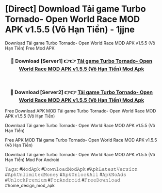 # [Direct] Download Tải game Turbo Tornado- Open World Race MOD APK v1.5.5 (Vô Hạn Tiền) - 1jjne
Download Tải game Turbo Tornado- Open World Race MOD APK v1.5.5 (Vô Hạn Tiền) Free Mod APK

<div align="center">
<h3>🔴 Download [Server1] 👉👉 <a href="https://apk-comot.site?title=Tải_game_Turbo_Tornado-_Open_World_Race_MOD_APK_v1.5.5_(Vô_Hạn_Tiền)">Tải game Turbo Tornado- Open World Race MOD APK v1.5.5 (Vô Hạn Tiền) Mod Apk</a></h3><br>

<h3>🔴 Download [Server2] 👉👉 <a href="https://apk-comot.site?title=Tải_game_Turbo_Tornado-_Open_World_Race_MOD_APK_v1.5.5_(Vô_Hạn_Tiền)">Tải game Turbo Tornado- Open World Race MOD APK v1.5.5 (Vô Hạn Tiền) Mod Apk</a></h3>
</div>


Free Download APK MOD Tải game Turbo Tornado- Open World Race MOD APK v1.5.5 (Vô Hạn Tiền)

Download Tải game Turbo Tornado- Open World Race MOD APK v1.5.5 (Vô Hạn Tiền) 

Free APK MOD Tải game Turbo Tornado- Open World Race MOD APK v1.5.5 (Vô Hạn Tiền) 

Download Tải game Turbo Tornado- Open World Race MOD APK v1.5.5 (Vô Hạn Tiền) Mod For Android

𝚃𝚊𝚐𝚜: #𝙼𝚘𝚍𝙰𝚙𝚔 #𝙳𝚘𝚠𝚗𝚕𝚘𝚊𝚍𝙼𝚘𝚍𝙰𝚙𝚔 #𝙰𝚙𝚔𝙻𝚊𝚝𝚎𝚜𝚝𝚅𝚎𝚛𝚜𝚒𝚘𝚗 #𝙰𝚙𝚔𝚄𝚗𝚕𝚒𝚖𝚒𝚝𝚎𝚍𝙼𝚘𝚗𝚎𝚢 #𝙰𝚙𝚔𝚄𝚗𝚕𝚘𝚌𝚔𝙰𝚕𝚕 #𝙰𝚙𝚔𝙽𝚘𝙰𝚍𝚜 #𝚄𝚗𝚕𝚘𝚌𝚔𝙿𝚛𝚎𝚖𝚒𝚞𝚖 #𝙵𝚘𝚛𝙰𝚗𝚍𝚛𝚘𝚒𝚍 #𝙵𝚛𝚎𝚎𝙳𝚘𝚠𝚗𝚕𝚘𝚊𝚍 #home_design_mod_apk